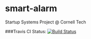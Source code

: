# smart-alarm
Startup Systems Project @ Cornell Tech


###Travis CI Status:
[![Build Status](https://travis-ci.org/smart-alarm/server.svg?branch=master)](https://travis-ci.org/smart-alarm/server)